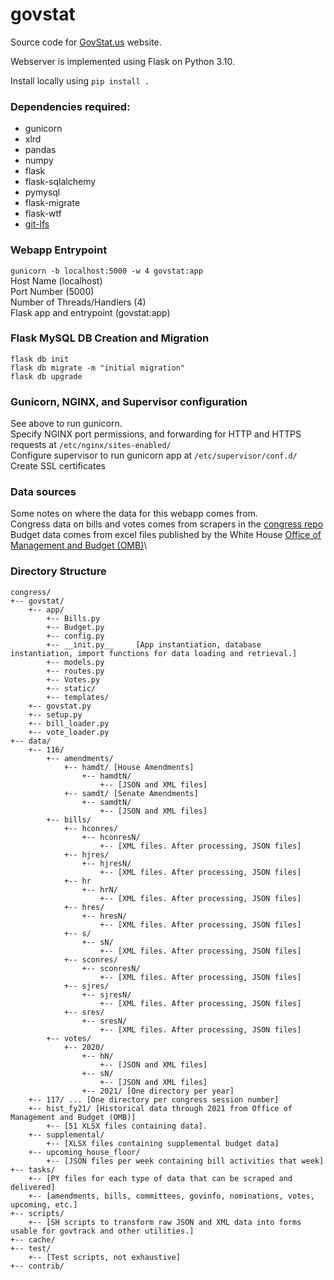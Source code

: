 # govstat

Source code for [GovStat.us](https://govstat.us) website.

Webserver is implemented using Flask on Python 3.10.

Install locally using `pip install .`

### Dependencies required: ###
- gunicorn
- xlrd
- pandas
- numpy
- flask
- flask-sqlalchemy
- pymysql
- flask-migrate
- flask-wtf
- [git-lfs](https://git-lfs.github.com/)

### Webapp Entrypoint
``gunicorn -b localhost:5000 -w 4 govstat:app``\
Host Name (localhost)\
Port Number (5000)\
Number of Threads/Handlers (4)\
Flask app and entrypoint (govstat:app)

### Flask MySQL DB Creation and Migration
```
flask db init
flask db migrate -m "initial migration"
flask db upgrade
```

### Gunicorn, NGINX, and Supervisor configuration
See above to run gunicorn.\
Specify NGINX port permissions, and forwarding for HTTP and HTTPS requests at `/etc/nginx/sites-enabled/`\
Configure supervisor to run gunicorn app at `/etc/supervisor/conf.d/`
Create SSL certificates

### Data sources
Some notes on where the data for this webapp comes from.\
Congress data on bills and votes comes from scrapers in the [congress repo](https://github.com/unitedstates/congress)\
Budget data comes from excel files published by the White House [Office of Management and Budget (OMB)](https://www.whitehouse.gov/omb/historical-tables/)\

### Directory Structure

```
congress/
+--	govstat/
    +-- app/
        +--	Bills.py
        +-- Budget.py
        +-- config.py
        +-- __init.py__		[App instantiation, database instantiation, import functions for data loading and retrieval.]
        +-- models.py
        +-- routes.py
        +--	Votes.py
        +-- static/
        +-- templates/
    +-- govstat.py
    +-- setup.py
    +-- bill_loader.py
    +--	vote_loader.py
+--	data/
    +-- 116/
        +-- amendments/
            +-- hamdt/ [House Amendments]
                +-- hamdtN/
                    +-- [JSON and XML files]
            +-- samdt/ [Senate Amendments]
                +-- samdtN/
                    +-- [JSON and XML files]
        +-- bills/
            +-- hconres/
                +-- hconresN/
                    +-- [XML files. After processing, JSON files]
            +-- hjres/
                +-- hjresN/
                    +-- [XML files. After processing, JSON files]
            +-- hr
                +-- hrN/
                    +-- [XML files. After processing, JSON files]
            +-- hres/
                +-- hresN/
                    +-- [XML files. After processing, JSON files]
            +-- s/
                +-- sN/
                    +-- [XML files. After processing, JSON files]
            +-- sconres/
                +-- sconresN/
                    +-- [XML files. After processing, JSON files]
            +-- sjres/
                +-- sjresN/
                    +-- [XML files. After processing, JSON files]
            +-- sres/
                +-- sresN/
                    +-- [XML files. After processing, JSON files]
        +-- votes/
            +-- 2020/
                +-- hN/
                    +-- [JSON and XML files]
                +-- sN/
                    +-- [JSON and XML files]
                +-- 2021/ [One directory per year]
    +-- 117/ ... [One directory per congress session number]
    +--	hist_fy21/ [Historical data through 2021 from Office of Management and Budget (OMB)]
        +-- [51 XLSX files containing data].
    +-- supplemental/
        +-- [XLSX files containing supplemental budget data]
    +--	upcoming_house_floor/
        +-- [JSON files per week containing bill activities that week]
+-- tasks/
    +-- [PY files for each type of data that can be scraped and delivered]
    +--	[amendments, bills, committees, govinfo, nominations, votes, upcoming, etc.]
+-- scripts/
    +-- [SH scripts to transform raw JSON and XML data into forms usable for govtrack and other utilities.]
+-- cache/
+-- test/
    +-- [Test scripts, not exhaustive]
+-- contrib/
```
